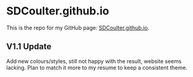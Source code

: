 # SDCoulter.github.io

This is the repo for my GitHub page: [SDCoulter.github.io](https://sdcoulter.github.io/).

## V1.1 Update

Add new colours/styles, still not happy with the result, website seems lacking. Plan to match it more to my resume to keep a consistent theme.
